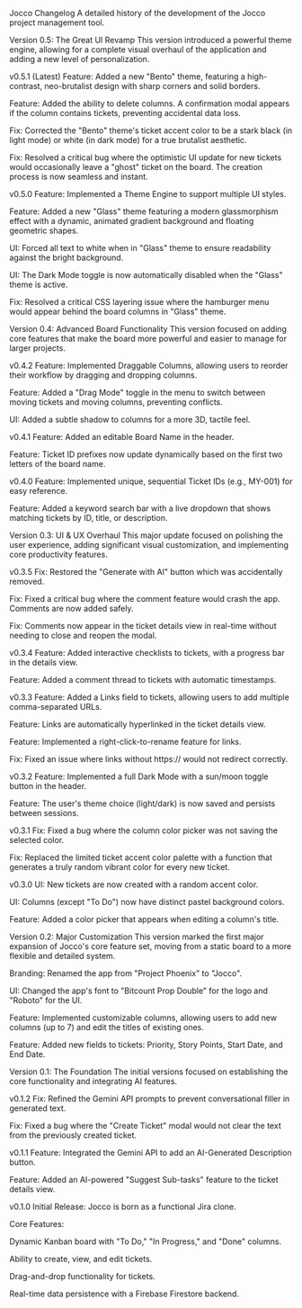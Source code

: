 Jocco Changelog
A detailed history of the development of the Jocco project management tool.

Version 0.5: The Great UI Revamp
This version introduced a powerful theme engine, allowing for a complete visual overhaul of the application and adding a new level of personalization.

v0.5.1 (Latest)
Feature: Added a new "Bento" theme, featuring a high-contrast, neo-brutalist design with sharp corners and solid borders.

Feature: Added the ability to delete columns. A confirmation modal appears if the column contains tickets, preventing accidental data loss.

Fix: Corrected the "Bento" theme's ticket accent color to be a stark black (in light mode) or white (in dark mode) for a true brutalist aesthetic.

Fix: Resolved a critical bug where the optimistic UI update for new tickets would occasionally leave a "ghost" ticket on the board. The creation process is now seamless and instant.

v0.5.0
Feature: Implemented a Theme Engine to support multiple UI styles.

Feature: Added a new "Glass" theme featuring a modern glassmorphism effect with a dynamic, animated gradient background and floating geometric shapes.

UI: Forced all text to white when in "Glass" theme to ensure readability against the bright background.

UI: The Dark Mode toggle is now automatically disabled when the "Glass" theme is active.

Fix: Resolved a critical CSS layering issue where the hamburger menu would appear behind the board columns in "Glass" theme.

Version 0.4: Advanced Board Functionality
This version focused on adding core features that make the board more powerful and easier to manage for larger projects.

v0.4.2
Feature: Implemented Draggable Columns, allowing users to reorder their workflow by dragging and dropping columns.

Feature: Added a "Drag Mode" toggle in the menu to switch between moving tickets and moving columns, preventing conflicts.

UI: Added a subtle shadow to columns for a more 3D, tactile feel.

v0.4.1
Feature: Added an editable Board Name in the header.

Feature: Ticket ID prefixes now update dynamically based on the first two letters of the board name.

v0.4.0
Feature: Implemented unique, sequential Ticket IDs (e.g., MY-001) for easy reference.

Feature: Added a keyword search bar with a live dropdown that shows matching tickets by ID, title, or description.

Version 0.3: UI & UX Overhaul
This major update focused on polishing the user experience, adding significant visual customization, and implementing core productivity features.

v0.3.5
Fix: Restored the "Generate with AI" button which was accidentally removed.

Fix: Fixed a critical bug where the comment feature would crash the app. Comments are now added safely.

Fix: Comments now appear in the ticket details view in real-time without needing to close and reopen the modal.

v0.3.4
Feature: Added interactive checklists to tickets, with a progress bar in the details view.

Feature: Added a comment thread to tickets with automatic timestamps.

v0.3.3
Feature: Added a Links field to tickets, allowing users to add multiple comma-separated URLs.

Feature: Links are automatically hyperlinked in the ticket details view.

Feature: Implemented a right-click-to-rename feature for links.

Fix: Fixed an issue where links without https:// would not redirect correctly.

v0.3.2
Feature: Implemented a full Dark Mode with a sun/moon toggle button in the header.

Feature: The user's theme choice (light/dark) is now saved and persists between sessions.

v0.3.1
Fix: Fixed a bug where the column color picker was not saving the selected color.

Fix: Replaced the limited ticket accent color palette with a function that generates a truly random vibrant color for every new ticket.

v0.3.0
UI: New tickets are now created with a random accent color.

UI: Columns (except "To Do") now have distinct pastel background colors.

Feature: Added a color picker that appears when editing a column's title.

Version 0.2: Major Customization
This version marked the first major expansion of Jocco's core feature set, moving from a static board to a more flexible and detailed system.

Branding: Renamed the app from "Project Phoenix" to "Jocco".

UI: Changed the app's font to "Bitcount Prop Double" for the logo and "Roboto" for the UI.

Feature: Implemented customizable columns, allowing users to add new columns (up to 7) and edit the titles of existing ones.

Feature: Added new fields to tickets: Priority, Story Points, Start Date, and End Date.

Version 0.1: The Foundation
The initial versions focused on establishing the core functionality and integrating AI features.

v0.1.2
Fix: Refined the Gemini API prompts to prevent conversational filler in generated text.

Fix: Fixed a bug where the "Create Ticket" modal would not clear the text from the previously created ticket.

v0.1.1
Feature: Integrated the Gemini API to add an AI-Generated Description button.

Feature: Added an AI-powered "Suggest Sub-tasks" feature to the ticket details view.

v0.1.0
Initial Release: Jocco is born as a functional Jira clone.

Core Features:

Dynamic Kanban board with "To Do," "In Progress," and "Done" columns.

Ability to create, view, and edit tickets.

Drag-and-drop functionality for tickets.

Real-time data persistence with a Firebase Firestore backend.

